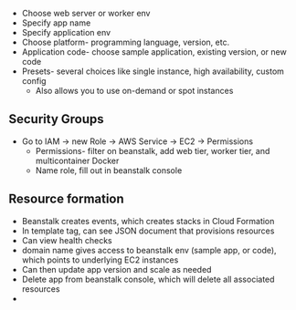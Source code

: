 - Choose web server or worker env
- Specify app name
- Specify application env
- Choose platform- programming language, version, etc.
- Application code- choose sample application, existing version, or new code
- Presets- several choices like single instance, high availability, custom config
	- Also allows you to use on-demand or spot instances

## Security Groups
- Go to IAM -> new Role -> AWS Service -> EC2 -> Permissions
	- Permissions- filter on beanstalk, add web tier, worker tier, and multicontainer Docker
	- Name role, fill out in beanstalk console

## Resource formation
- Beanstalk creates events, which creates stacks in Cloud Formation
- In template tag, can see JSON document that provisions resources
- Can view health checks
- domain name gives access to beanstalk env (sample app, or code), which points to underlying EC2 instances
- Can then update app version and scale as needed
- Delete app from beanstalk console, which will delete all associated resources
- 